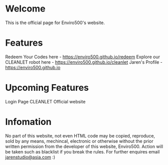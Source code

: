 # Welcome
This is the official page for Enviro500's website. 

# Features
Redeem Your Codes here - https://enviro500.github.io/redeem     Explore our CLEANLET robot here - https://enviro500.github.io/cleanlet      Jaren's Profile - https://enviro500.github.io

# Upcoming Features
Login Page    CLEANLET Official website

# Infomation
No part of this website, not even HTML code may be copied, reproduce, sold by any means, mechincal, electronic or otherwise without the prior written permission from the developer of this website, Enviro500. Action will be taken such as blacklist if you break the rules.
For further enquires email jarenstudio@asia.com :)
